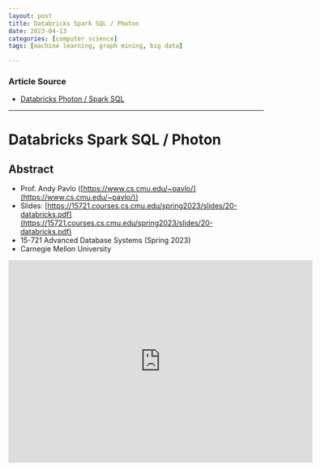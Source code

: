 ```yaml
---
layout: post
title: Databricks Spark SQL / Photon
date: 2023-04-13
categories: [computer science]
tags: [machine learning, graph mining, big data]

---
```


### Article Source

* [Databricks Photon / Spark SQL](https://www.youtube.com/watch?v=TKTBZ5zNxT0)


---

# Databricks Spark SQL / Photon

## Abstract
* Prof. Andy Pavlo ([https://www.cs.cmu.edu/~pavlo/](https://www.cs.cmu.edu/~pavlo/))
* Slides: [https://15721.courses.cs.cmu.edu/spring2023/slides/20-databricks.pdf](https://15721.courses.cs.cmu.edu/spring2023/slides/20-databricks.pdf)
* 15-721 Advanced Database Systems (Spring 2023)
* Carnegie Mellon University



<iframe width="600" height="400" src="https://www.youtube.com/embed/HqZstqwWq5E" title="YouTube video player" frameborder="0" allow="accelerometer; autoplay; clipboard-write; encrypted-media; gyroscope; picture-in-picture; web-share" allowfullscreen></iframe>
